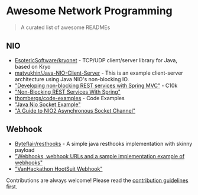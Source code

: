 
# Awesome Network Programming 
> A curated list of awesome READMEs

## NIO
- [EsotericSoftware/kryonet](https://github.com/EsotericSoftware/kryonet) - TCP/UDP client/server library for Java, based on Kryo
- [matyukhin/Java-NIO-Client-Server](https://github.com/matyukhin/Java-NIO-Client-Server) - This is an example client-server architecture using Java NIO's non-blocking IO.
- ["Developing non-blocking REST services with Spring MVC"](http://callistaenterprise.se/blogg/teknik/2014/04/22/c10k-developing-non-blocking-rest-services-with-spring-mvc/) - C10k
- ["Non-Blocking REST Services With Spring"](https://dzone.com/articles/non-blocking-rest-services-with-spring)
- [thombergs/code-examples](https://github.com/thombergs/code-examples/tree/master/spring-boot/rabbitmq-event-brokering) - Code Examples
- ["Java Nio Socket Example"](https://examples.javacodegeeks.com/core-java/nio/java-nio-socket-example/)
- ["A Guide to NIO2 Asynchronous Socket Channel"](http://www.baeldung.com/java-nio2-async-socket-channel)



## Webhook

- [Byteflair/resthooks](https://github.com/Byteflair/resthooks) - A simple java resthooks implementation with skinny payload
- ["Webhooks, webhook URLs and a sample implementation example of webhooks"](https://www.codeproject.com/Articles/576278/Webhooks-webhook-URLs-and-a-sample-implementation) 
- ["VanHackathon HootSuit Webhook"](https://github.com/oscarcosta/vh-hs-webhook) 


Contributions are always welcome!
Please read the [contribution guidelines](contributing.md) first.
